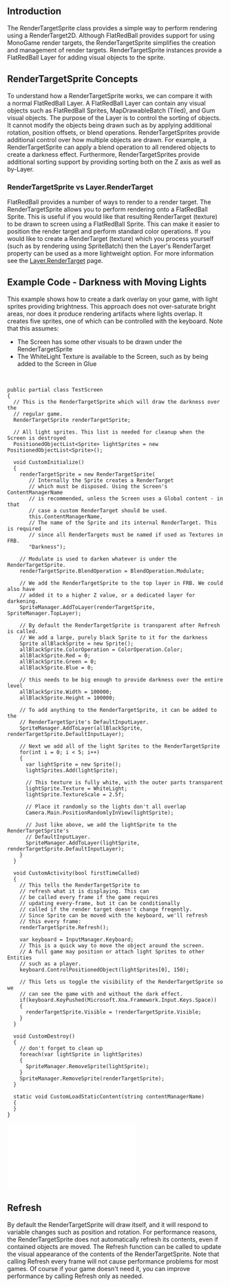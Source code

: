## Introduction

The RenderTargetSprite class provides a simple way to perform rendering using a RenderTarget2D. Although FlatRedBall provides support for using MonoGame render targets, the RenderTargetSprite simplifies the creation and management of render targets. RenderTargetSprite instances provide a FlatRedBall Layer for adding visual objects to the sprite.

## RenderTargetSprite Concepts

To understand how a RenderTargetSprite works, we can compare it with a normal FlatRedBall Layer. A FlatRedBall Layer can contain any visual objects such as FlatRedBall Sprites, MapDrawableBatch (Tiled), and Gum visual objects. The purpose of the Layer is to control the sorting of objects. It cannot modify the objects being drawn such as by applying additional rotation, position offsets, or blend operations. RenderTargetSprites provide additional control over how multiple objects are drawn. For example, a RenderTargetSprite can apply a blend operation to all rendered objects to create a darkness effect. Furthermore, RenderTargetSprites provide additional sorting support by providing sorting both on the Z axis as well as by-Layer.

### RenderTargetSprite vs Layer.RenderTarget

FlatRedBall provides a number of ways to render to a render target. The RenderTargetSprite allows you to perform rendering onto a FlatRedBall Sprite. This is useful if you would like that resulting RenderTarget (texture) to be drawn to screen using a FlatRedBall Sprite. This can make it easier to position the render target and perform standard color operations. If you would like to create a RenderTarget (texture) which you process yourself (such as by rendering using SpriteBatch) then the Layer's RenderTarget property can be used as a more lightweight option. For more information see the [Layer.RenderTarget](/documentation/api/flatredball/flatredball-graphics/flatredball-graphics-layer/rendertarget/.md) page.

## Example Code - Darkness with Moving Lights

This example shows how to create a dark overlay on your game, with light sprites providing brightness. This approach does not over-saturate bright areas, nor does it produce rendering artifacts where lights overlap. It creates five sprites, one of which can be controlled with the keyboard. Note that this assumes:

-   The Screen has some other visuals to be drawn under the RenderTargetSprite
-   The WhiteLight Texture is available to the Screen, such as by being added to the Screen in Glue

&nbsp;

    public partial class TestScreen
    {
      // This is the RenderTargetSprite which will draw the darkness over the 
      // regular game.
      RenderTargetSprite renderTargetSprite;

      // All light sprites. This list is needed for cleanup when the Screen is destroyed
      PositionedObjectList<Sprite> lightSprites = new PositionedObjectList<Sprite>();

      void CustomInitialize()
      {
        renderTargetSprite = new RenderTargetSprite(
           // Internally the Sprite creates a RenderTarget
           // which must be disposed. Using the Screen's ContentManagerName
           // is recommended, unless the Screen uses a Global content - in that
           // case a custom RenderTarget should be used.
           this.ContentManagerName, 
           // The name of the Sprite and its internal RenderTarget. This is required
           // since all RenderTargets must be named if used as Textures in FRB.
           "Darkness");

        // Modulate is used to darken whatever is under the RenderTargetSprite.
        renderTargetSprite.BlendOperation = BlendOperation.Modulate;

        // We add the RenderTargetSprite to the top layer in FRB. We could also have
        // added it to a higher Z value, or a dedicated layer for darkening. 
        SpriteManager.AddToLayer(renderTargetSprite, SpriteManager.TopLayer);

        // By default the RenderTargetSprite is transparent after Refresh is called. 
        // We add a large, purely black Sprite to it for the darkness
        Sprite allBlackSprite = new Sprite();
        allBlackSprite.ColorOperation = ColorOperation.Color;
        allBlackSprite.Red = 0;
        allBlackSprite.Green = 0;
        allBlackSprite.Blue = 0;

        // this needs to be big enough to provide darkness over the entire level
        allBlackSprite.Width = 100000;
        allBlackSprite.Height = 100000;

        // To add anything to the RenderTargetSprite, it can be added to the 
        // RenderTargetSprite's DefaultInputLayer.
        SpriteManager.AddToLayer(allBlackSprite, renderTargetSprite.DefaultInputLayer);

        // Next we add all of the light Sprites to the RenderTargetSprite
        for(int i = 0; i < 5; i++)
        {
          var lightSprite = new Sprite();
          lightSprites.Add(lightSprite);

          // This texture is fully white, with the outer parts transparent
          lightSprite.Texture = WhiteLight;
          lightSprite.TextureScale = 2.5f;

          // Place it randomly so the lights don't all overlap
          Camera.Main.PositionRandomlyInView(lightSprite);

          // Just like above, we add the lightSprite to the RenderTargetSprite's
          // DefaultInputLayer.
          SpriteManager.AddToLayer(lightSprite, renderTargetSprite.DefaultInputLayer);
        }
      }

      void CustomActivity(bool firstTimeCalled)
      {
        // This tells the RenderTargetSprite to
        // refresh what it is displaying. This can
        // be called every frame if the game requires
        // updating every-frame, but it can be conditionally
        // called if the render target doesn't change freqently.
        // Since Sprite can be moved with the keyboard, we'll refresh
        // this every frame:
        renderTargetSprite.Refresh();

        var keyboard = InputManager.Keyboard;
        // This is a quick way to move the object around the screen.
        // A full game may position or attach light Sprites to other Entities
        // such as a player.
        keyboard.ControlPositionedObject(lightSprites[0], 150);

        // This lets us toggle the visibility of the RenderTargetSprite so we
        // can see the game with and without the dark effect.
        if(keyboard.KeyPushed(Microsoft.Xna.Framework.Input.Keys.Space))
        {
          renderTargetSprite.Visible = !renderTargetSprite.Visible;
        }
      }

      void CustomDestroy()
      {
        // don't forget to clean up
        foreach(var lightSprite in lightSprites)
        {
          SpriteManager.RemoveSprite(lightSprite);
        }
        SpriteManager.RemoveSprite(renderTargetSprite);
      }

      static void CustomLoadStaticContent(string contentManagerName)
      {
      }
    }

[![](/wp-content/uploads/2020/12/2020_December_18_113601.gif.md)](/wp-content/uploads/2020/12/2020_December_18_113601.gif.md)  

## Refresh

By default the RenderTargetSprite will draw itself, and it will respond to variable changes such as position and rotation. For performance reasons, the RenderTargetSprite does not automatically refresh its contents, even if contained objects are moved. The Refresh function can be called to update the visual appearance of the contents of the RenderTargetSprite. Note that calling Refresh every frame will not cause performance problems for most games. Of course if your game doesn't need it, you can improve performance by calling Refresh only as needed.
